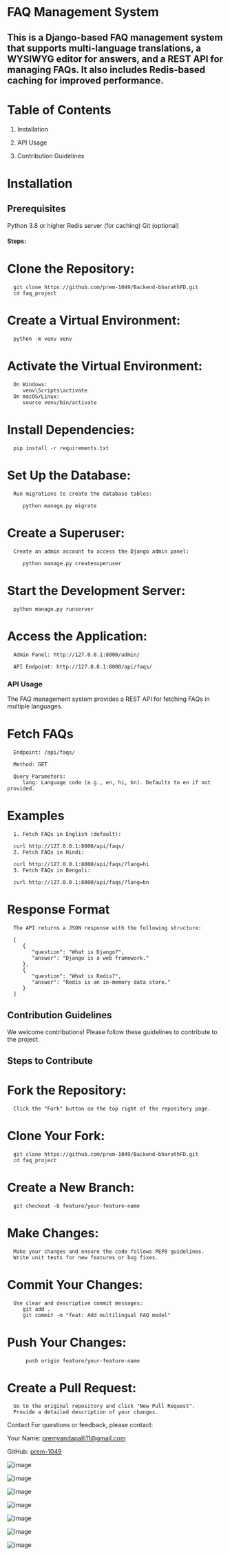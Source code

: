 # FAQ Management System
## This is a Django-based FAQ management system that supports multi-language translations, a WYSIWYG editor for answers, and a REST API for managing FAQs. It also includes Redis-based caching for improved performance.

# Table of Contents
1. Installation

2. API Usage

3. Contribution Guidelines

# Installation
## Prerequisites
   Python 3.8 or higher
   Redis server (for caching)
   Git (optional)

#### Steps:
   # Clone the Repository:

      git clone https://github.com/prem-1049/Backend-bharathFD.git
      cd faq_project
   # Create a Virtual Environment:

      python -m venv venv
   # Activate the Virtual Environment:

      On Windows:
         venv\Scripts\activate
      On macOS/Linux:
         source venv/bin/activate
   # Install Dependencies:
      pip install -r requirements.txt

   # Set Up the Database:
      Run migrations to create the database tables:

         python manage.py migrate
   # Create a Superuser:
      Create an admin account to access the Django admin panel:

         python manage.py createsuperuser
   # Start the Development Server:

      python manage.py runserver
   # Access the Application:

      Admin Panel: http://127.0.0.1:8000/admin/

      API Endpoint: http://127.0.0.1:8000/api/faqs/

### API Usage
   The FAQ management system provides a REST API for fetching FAQs in multiple languages.

   # Fetch FAQs
      Endpoint: /api/faqs/

      Method: GET

      Query Parameters:
         lang: Language code (e.g., en, hi, bn). Defaults to en if not provided.

   # Examples
      1. Fetch FAQs in English (default):

      curl http://127.0.0.1:8000/api/faqs/
      2. Fetch FAQs in Hindi:

      curl http://127.0.0.1:8000/api/faqs/?lang=hi
      3. Fetch FAQs in Bengali:

      curl http://127.0.0.1:8000/api/faqs/?lang=bn
   # Response Format
      The API returns a JSON response with the following structure:

      [
         {
            "question": "What is Django?",
            "answer": "Django is a web framework."
         },
         {
            "question": "What is Redis?",
            "answer": "Redis is an in-memory data store."
         }
      ]
## Contribution Guidelines
   We welcome contributions! Please follow these guidelines to contribute to the project.

   ## Steps to Contribute
   # Fork the Repository:
      Click the "Fork" button on the top right of the repository page.

   # Clone Your Fork:
      git clone https://github.com/prem-1049/Backend-bharathFD.git
      cd faq_project
   # Create a New Branch:
      git checkout -b feature/your-feature-name
   # Make Changes:

      Make your changes and ensure the code follows PEP8 guidelines.
      Write unit tests for new features or bug fixes.

   # Commit Your Changes:
      Use clear and descriptive commit messages:
         git add .
         git commit -m "feat: Add multilingual FAQ model"
   # Push Your Changes:
          push origin feature/your-feature-name
   # Create a Pull Request:
      Go to the original repository and click "New Pull Request".
      Provide a detailed description of your changes.


Contact
For questions or feedback, please contact:

Your Name: premyandapalli11@gmail.com

GitHub: [prem-1049](https://github.com/prem-1049)

![image](https://github.com/user-attachments/assets/ceb376b9-fe41-4084-9612-7e16b7e187d4)

![image](https://github.com/user-attachments/assets/f2239859-939d-4510-b99f-606ba58472ab)

![image](https://github.com/user-attachments/assets/b058f10a-654d-4591-80a3-0fec02c4dc1d)

![image](https://github.com/user-attachments/assets/7d05bdba-504f-47a6-8986-638953d3b403)

![image](https://github.com/user-attachments/assets/87010e61-184a-4cc3-b4fe-48310f1125fb)

![image](https://github.com/user-attachments/assets/4516876d-0a8a-456e-b5ab-9b49c92585db)

![image](https://github.com/user-attachments/assets/cd8604e2-0289-455d-9793-5dc32fd5f7c6)







